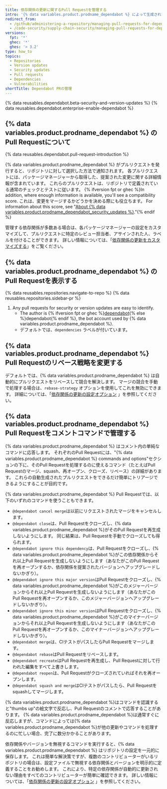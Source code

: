 ```yaml
---
title: 依存関係の更新に関するPull Requestを管理する
intro: '{% data variables.product.prodname_dependabot %} によって生成されたPull Requestは、他のPull Requestとほぼ同じ方法で管理しますが、いくつかの追加オプションがあります。'
redirect_from:
  - /github/administering-a-repository/managing-pull-requests-for-dependency-updates
  - /code-security/supply-chain-security/managing-pull-requests-for-dependency-updates
versions:
  fpt: '*'
  ghec: '*'
  ghes: '> 3.2'
type: how_to
topics:
  - Repositories
  - Version updates
  - Security updates
  - Pull requests
  - Dependencies
  - Vulnerabilities
shortTitle: Dependabot PRの管理
---
```


{% data reusables.dependabot.beta-security-and-version-updates %}
{% data reusables.dependabot.enterprise-enable-dependabot %}

## {% data variables.product.prodname_dependabot %} のPull Requestについて

{% data reusables.dependabot.pull-request-introduction %}

{% data variables.product.prodname_dependabot %} がプルリクエストを発行すると、リポジトリに対して選択した方法で通知されます。 各プルリクエストには、パッケージマネージャーから取得した、提案された変更に関する詳細情報が含まれています。 これらのプルリクエストは、リポジトリで定義されている通常のチェックとテストに従います。
{% ifversion fpt or ghec %}In addition, where enough information is available, you'll see a compatibility score. これは、変更をマージするかどうかを決める際にも役立ちます。 For information about this score, see "[About {% data variables.product.prodname_dependabot_security_updates %}](/github/managing-security-vulnerabilities/about-dependabot-security-updates)."{% endif %}

管理する依存関係が多数ある場合は、各パッケージマネージャーの設定をカスタマイズして、プルリクエストに特定のレビュー担当者、アサインされた人、ラベルを付けることができます。 詳しい情報については、「[依存関係の更新をカスタマイズする](/github/administering-a-repository/customizing-dependency-updates)」をご覧ください。

## {% data variables.product.prodname_dependabot %} のPull Requestを表示する

{% data reusables.repositories.navigate-to-repo %}
{% data reusables.repositories.sidebar-pr %}
1. Any pull requests for security or version updates are easy to identify.
    - The author is {% ifversion fpt or ghec %}[dependabot](https://github.com/dependabot){% else %}dependabot{% endif %}, the bot account used by {% data variables.product.prodname_dependabot %}.
    - デフォルトでは、`dependencies` ラベルが付いています。

## {% data variables.product.prodname_dependabot %} Pull Requestのリベース戦略を変更する

デフォルトでは、{% data variables.product.prodname_dependabot %} は自動的にプルリクエストをリベースして競合を解決します。 マージの競合を手動で処理する場合は、`rebase-strategy` オプションを使用してこれを無効にできます。 詳細については、「[依存関係の更新の設定オプション](/github/administering-a-repository/configuration-options-for-dependency-updates#rebase-strategy) 」を参照してください。

## {% data variables.product.prodname_dependabot %} Pull Requestをコメントコマンドで管理する

{% data variables.product.prodname_dependabot %} はコメント内の単純なコマンドに応答します。 それぞれのPull Requestには、"{% data variables.product.prodname_dependabot %} commands and options"セクションの下に、そのPull Requestを処理するのに使えるコマンド（たとえばPull Requestのマージ、squash、再オープン、クローズ、リベース）の詳細があります。 これらの自動生成されたプルリクエストをできるだけ簡単にトリアージできるようにすることが目的です。

{% data variables.product.prodname_dependabot %} Pull Requestでは、以下のいずれのコマンドを使うこともできます。

- `@dependabot cancel merge`は以前にリクエストされたマージをキャンセルします。
- `@dependabot close`は、Pull Requestをクローズし、{% data variables.product.prodname_dependabot %}がそのPull Requestを再生成しないようにします。 同じ結果は、Pull Requestを手動でクローズしても得られます。
- `@dependabot ignore this dependency`は、Pull Requestをクローズし、{% data variables.product.prodname_dependabot %}がこの依存関係からそれ以上Pull Requestを生成しないようにします（あなたがこのPull Requestを再オープンするか、依存関係を提案されたバージョンへアップグレードしないかぎり）。
- `@dependabot ignore this major version`はPull Requestをクローズし、{% data variables.product.prodname_dependabot %}がこのメジャーバージョンからそれ以上Pull Requestを生成しないようにします（あなたがこのPull Requestを再オープンするか、このメジャーバージョンへアップグレードしないかぎり）。
- `@dependabot ignore this minor version`はPull Requestをクローズし、{% data variables.product.prodname_dependabot %}がこのマイナーバージョンからそれ以上Pull Requestを生成しないようにします（あなたがこのPull Requestを再オープンするか、このマイナーバージョンへアップグレードしないかぎり）。
- `@dependabot merge`は、CIテストがパスしたらPull Requestをマージします。
- `@dependabot rebase`はPull Requestをリベースします。
- `@dependabot recreate`はPull Requestを再生成し、Pull Requestに対して行われた編集をすべて上書きします。
- `@dependabot reopen`は、Pull Requestがクローズされていればそれを再オープンします。
- `@dependabot squash and merge`はCIテストがパスしたら、Pull Requestをsquashしてマージします。

{% data variables.product.prodname_dependabot %}はコマンドを認識すると"thumbs up"の絵文字で反応し、Pull Requestのコメントで応答することがあります。 {% data variables.product.prodname_dependabot %}は通常すぐに反応しますが、コマンドによっては{% data variables.product.prodname_dependabot %}が他の更新やコマンドを処理するのに忙しい場合、完了に数分かかることがあります。

依存関係やバージョンを無視するコマンドを実行すると、{% data variables.product.prodname_dependabot %} はリポジトリの設定を一元的に保存します。 これは簡単な解決策ですが、複数のコントリビューターがいるリポジトリの場合は、設定ファイルで無視する依存関係とバージョンを明示的に定義することをお勧めします。 これにより、特定の依存関係が自動的に更新されない理由をすべてのコントリビューターが簡単に確認できます。 詳しい情報については、「[依存関係の更新の設定オプション](/github/administering-a-repository/configuration-options-for-dependency-updates#ignore) 」を参照してください。
